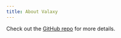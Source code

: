 ```yaml
---
title: About Valaxy
---
```


Check out the [GitHub repo](https://github.com/YunYouJun/valaxy) for more details.
